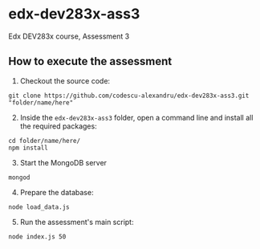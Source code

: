 # edx-dev283x-ass3
Edx DEV283x course, Assessment 3

## How to execute the assessment

1. Checkout the source code:

```
git clone https://github.com/codescu-alexandru/edx-dev283x-ass3.git "folder/name/here"
```

2. Inside the `edx-dev283x-ass3` folder, open a command line and install all the required packages:

```
cd folder/name/here/
npm install
```

3. Start the MongoDB server

```
mongod
```

4. Prepare the database:

```
node load_data.js
```

5. Run the assessment's main script:

```
node index.js 50
```
